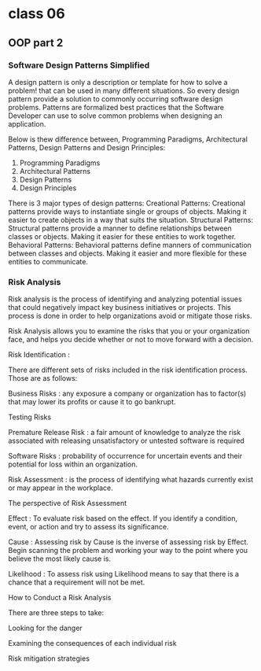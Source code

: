 # class 06
## OOP part 2
### Software Design Patterns Simplified

A design pattern is only a description or template for how to solve a problem! that can be used in many different situations. So every design pattern provide a solution to commonly occurring software design problems. Patterns are formalized best practices that the Software Developer can use to solve common problems when designing an application.

Below is thew difference between, Programming Paradigms, Architectural Patterns, Design Patterns and Design Principles:

1. Programming Paradigms
2. Architectural Patterns
3. Design Patterns
4. Design Principles

There is 3 major types of design patterns:
Creational Patterns:
Creational patterns provide ways to instantiate single or groups of objects. Making it easier to create objects in a way that suits the situation.
Structural Patterns:
Structural patterns provide a manner to define relationships between classes or objects. Making it easier for these entities to work together.
Behavioral Patterns:
Behavioral patterns define manners of communication between classes and objects. Making it easier and more flexible for these entities to communicate.


### Risk Analysis

Risk analysis is the process of identifying and analyzing potential issues that could negatively impact key business initiatives or projects. This process is done in order to help organizations avoid or mitigate those risks.

Risk Analysis allows you to examine the risks that you or your organization face, and helps you decide whether or not to move forward with a decision.

Risk Identification :

There are different sets of risks included in the risk identification process. Those are as follows:

Business Risks : any exposure a company or organization has to factor(s) that may lower its profits or cause it to go bankrupt.

Testing Risks

Premature Release Risk : a fair amount of knowledge to analyze the risk associated with releasing unsatisfactory or untested software is required

Software Risks : probability of occurrence for uncertain events and their potential for loss within an organization.

Risk Assessment : is the process of identifying what hazards currently exist or may appear in the workplace.

The perspective of Risk Assessment

Effect : To evaluate risk based on the effect. If you identify a condition, event, or action and try to assess its significance.

Cause : Assessing risk by Cause is the inverse of assessing risk by Effect. Begin scanning the problem and working your way to the point where you believe the most likely cause is.

Likelihood : To assess risk using Likelihood means to say that there is a chance that a requirement will not be met.

How to Conduct a Risk Analysis

There are three steps to take:

Looking for the danger

Examining the consequences of each individual risk

Risk mitigation strategies
